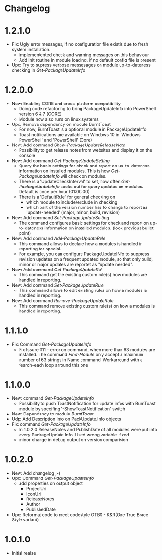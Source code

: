 # Changelog
# 1.2.1.0
- Fix: Ugly error messages, if no configuration file existis due to fresh system installation.
    - Implementented check and warning messages on this behaviour
    - Add init routine in module loading, if no default config file is present
- Upd: Try to supress verbose messesages on module up-to-dateness checking in *Get-PackageUpdateInfo*

# 1.2.0.0
- New: Enabling CORE and cross-platform compatibility
    - Doing code refactoring to bring PackageUpdateInfo into PowerShell version 6 & 7 (CORE)
    - Module now also runs on linux systems
- Upd: Remove dependency on module BurntToast
    - For now, BurntToast is a optional module in PackageUpdateInfo
    - Toast notifications are available on Windows 10 in 'Windows PowerShell' and 'PowerShell' (Core)
- New: Add command *Show-PackageUpdateReleaseNote*
    - Possibility to get release notes from websites and display it on the console
- New: Add command *Get-PackageUpdateSetting*
    - Query the basic settings for check and report on up-to-dateness information on installed modules. This is how *Get-PackageUpdateInfo* will check on modules.
    - There is a 'UpdateCheckInterval' to set, how often *Get-PackageUpdateInfo* seeks out for query updates on modules.\
    Default is once per hour (01:00:00)
    - There is a 'DefaultRule' for general checking on
        - which module to include/exclude in checking
        - which part of the version number has to change to report as 'update-needed' (major, minor, build, revision)
- New: Add command *Set-PackageUpdateSetting*
    - The command configures basic settings for check and report on up-to-dateness information on installed modules. (look previous bullet point)
- New: Add command *Add-PackageUpdateRule*
    - This command allows to declare how a modules is handled in reporting for special.
    - For example, you can configure PackageUpdateINfo to suppress revision updates on a frequent updated module, so that only build, minor or major updates are reportet as "update needed".
- New: Add command *Get-PackageUpdateRul*
    - This command get the existing custom rule(s) how modules are handled in reporting.
- New: Add command *Set-PackageUpdateRule*
    - This command allows to edit existing rules on how a modules is handled in reporting.
- New: Add command *Remove-PackageUpdateRule*
    - This command remove existing custom rule(s) on how a modules is handled in reporting.

# 1.1.1.0
- Fix: Command *Get-PackageUpdateInfo*
    - Fix Issure #11 - error on command, when more than 63 modules are installed. The command *Find-Module* only accept a maximum number of 63 strings in Name command. Workarround with a fearch-each loop arround this one

# 1.1.0.0
- New: command *Get-PackageUpdateInfo*
    - Possibility to push ToastNotification for update infos with BurnToast module by specifing '-ShowToastNotification' switch
- New: Dependancy to module *BurntToast*
- Udp: Add Description info on PackUpdate.Info objects
- Fix: command *Get-PackageUpdateInfo*
    - In 1.0.2.0 ReleaseNotes and PublishDate of all modules were put into every PackageUpdate.Info. Used wrong variable. fixed.
    - minor change in debug output on version comparision

# 1.0.2.0
- New: Add changelog ;-)
- Upd: Command *Get-PackageUpdateInfo*
    - add properties on output object
        - ProjectUri
        - IconUri
        - ReleaseNotes
        - Author
        - PublishedDate
- Upd: Reformat code to meet codestyle OTBS - K&R(One True Brace Style variant)

# 1.0.1.0
- Initial realse